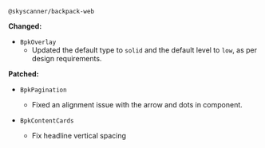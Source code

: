 `@skyscanner/backpack-web`

**Changed:**
  - `BpkOverlay`
    - Updated the default type to `solid` and the default level to `low`, as per design requirements.

**Patched:**
  - `BpkPagination`
    - Fixed an alignment issue with the arrow and dots in component.
  
  - `BpkContentCards`
    - Fix headline vertical spacing